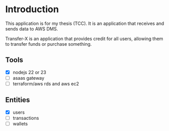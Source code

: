 # Introduction
<p>This application is for my thesis (TCC). It is an application that receives and sends data to AWS DMS.
</p>

<p>
Transfer-X is an application that provides credit for all users, allowing them to transfer funds or purchase something.
</p>

## Tools
- [x] nodejs 22 or 23
- [ ] asaas gateway
- [ ] terraform/aws rds and aws ec2

## Entities

- [x] users
- [ ] transactions
- [ ] wallets